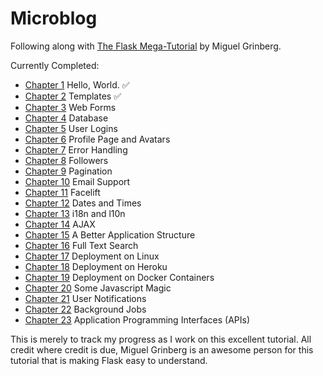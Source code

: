 # Microblog

Following along with [The Flask Mega-Tutorial](https://blog.miguelgrinberg.com/post/the-flask-mega-tutorial-part-i-hello-world) by Miguel Grinberg.

Currently Completed:

* [Chapter 1](https://blog.miguelgrinberg.com/post/the-flask-mega-tutorial-part-i-hello-world) Hello, World. ✅
* [Chapter 2](https://blog.miguelgrinberg.com/post/the-flask-mega-tutorial-part-ii-templates) Templates ✅
* [Chapter 3](https://blog.miguelgrinberg.com/post/the-flask-mega-tutorial-part-iii-web-forms) Web Forms
* [Chapter 4](https://blog.miguelgrinberg.com/post/the-flask-mega-tutorial-part-iv-database) Database
* [Chapter 5](https://blog.miguelgrinberg.com/post/the-flask-mega-tutorial-part-v-user-logins) User Logins
* [Chapter 6](https://blog.miguelgrinberg.com/post/the-flask-mega-tutorial-part-vi-profile-page-and-avatars) Profile Page and Avatars
* [Chapter 7](https://blog.miguelgrinberg.com/post/the-flask-mega-tutorial-part-vii-error-handling) Error Handling
* [Chapter 8](https://blog.miguelgrinberg.com/post/the-flask-mega-tutorial-part-viii-followers) Followers
* [Chapter 9](https://blog.miguelgrinberg.com/post/the-flask-mega-tutorial-part-ix-pagination) Pagination
* [Chapter 10](https://blog.miguelgrinberg.com/post/the-flask-mega-tutorial-part-x-email-support) Email Support
* [Chapter 11](https://blog.miguelgrinberg.com/post/the-flask-mega-tutorial-part-xi-facelift) Facelift
* [Chapter 12](https://blog.miguelgrinberg.com/post/the-flask-mega-tutorial-part-xii-dates-and-times) Dates and Times
* [Chapter 13](https://blog.miguelgrinberg.com/post/the-flask-mega-tutorial-part-xiii-i18n-and-l10n) i18n and l10n
* [Chapter 14](https://blog.miguelgrinberg.com/post/the-flask-mega-tutorial-part-xiv-ajax) AJAX
* [Chapter 15](https://blog.miguelgrinberg.com/post/the-flask-mega-tutorial-part-xv-a-better-application-structure) A Better Application Structure
* [Chapter 16](https://blog.miguelgrinberg.com/post/the-flask-mega-tutorial-part-xvi-full-text-search) Full Text Search
* [Chapter 17](https://blog.miguelgrinberg.com/post/the-flask-mega-tutorial-part-xvii-deployment-on-linux) Deployment on Linux
* [Chapter 18](https://blog.miguelgrinberg.com/post/the-flask-mega-tutorial-part-xviii-deployment-on-heroku) Deployment on Heroku
* [Chapter 19](https://blog.miguelgrinberg.com/post/the-flask-mega-tutorial-part-xix-deployment-on-docker-containers) Deployment on Docker Containers
* [Chapter 20](https://blog.miguelgrinberg.com/post/the-flask-mega-tutorial-part-xx-some-javascript-magic) Some Javascript Magic
* [Chapter 21](https://blog.miguelgrinberg.com/post/the-flask-mega-tutorial-part-xxi-user-notifications) User Notifications
* [Chapter 22](https://blog.miguelgrinberg.com/post/the-flask-mega-tutorial-part-xxii-background-jobs) Background Jobs
* [Chapter 23](https://blog.miguelgrinberg.com/post/the-flask-mega-tutorial-part-xxiii-application-programming-interfaces-apis) Application Programming Interfaces (APIs)

This is merely to track my progress as I work on this excellent tutorial. All credit where credit is due, Miguel Grinberg is an awesome person for this tutorial that is making Flask easy to understand.
